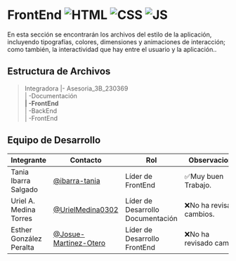 # FrontEnd ![HTML](https://img.shields.io/badge/HTML-239120?style=for-the-badge&logo=html5&logoColor=white) ![CSS](https://img.shields.io/badge/CSS-239120?&style=for-the-badge&logo=css3&logoColor=white) ![JS](https://img.shields.io/badge/JavaScript-F7DF1E?style=for-the-badge&logo=javascript&logoColor=black)

En esta sección se encontrarán los archivos del estilo de la aplicación, incluyendo tipografías, colores, dimensiones y animaciones de interacción; como también, la interactividad que hay entre el usuario y la aplicación.. 

## Estructura de Archivos

>Integradora |- Asesoria_3B_230369 <br>
>| -Documentación <br>
>**| -FrontEnd** <br>
>| -BackEnd <br>
>| -FrontEnd 

## Equipo de Desarrollo

|Integrante|Contacto|Rol|Observaciones|
|----------|--------|---|-------------|
|Tania Ibarra Salgado|[@ibarra-tania](https://github.com/ibarra-tania)|Líder de FrontEnd|✅Muy buen Trabajo.|
|Uriel A. Medina Torres|[@UrielMedina0302](https://github.com/UrielMedina0302)|Líder de Desarrollo Documentación|❌No ha revisado cambios.|
|Esther González Peralta|[@Josue-Martinez-Otero](https://github.com/Josue-Martinez-Otero)|Líder de Desarrollo FrontEnd|❌No ha revisado cambios.|